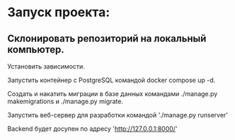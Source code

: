 # Запуск проекта:
## Склонировать репозиторий на локальный компьютер.
Установить зависимости.

Запустить контейнер с PostgreSQL командой docker compose up -d.

Создать и накатить миграции в базе данных командами ./manage.py makemigrations и ./manage.py migrate.

Запустить веб-сервер для разработки командой './manage.py runserver'

Backend будет досупен по адресу 'http://127.0.0.1:8000/'

